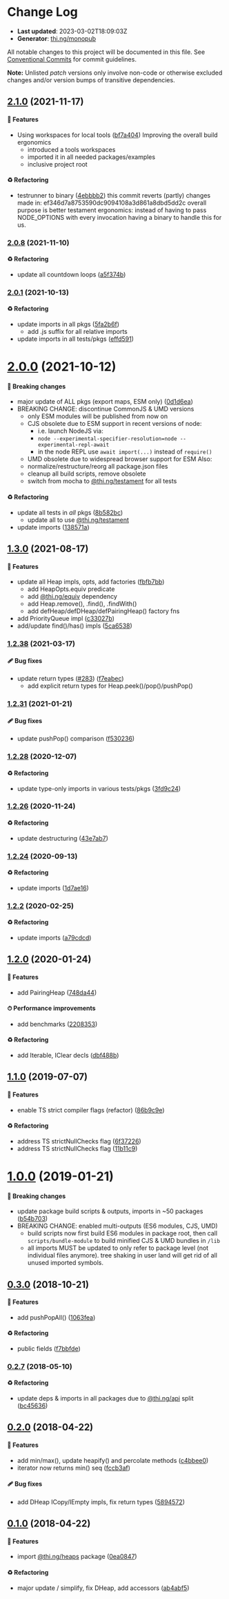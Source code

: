 # Change Log

- **Last updated**: 2023-03-02T18:09:03Z
- **Generator**: [thi.ng/monopub](https://thi.ng/monopub)

All notable changes to this project will be documented in this file.
See [Conventional Commits](https://conventionalcommits.org/) for commit guidelines.

**Note:** Unlisted _patch_ versions only involve non-code or otherwise excluded changes
and/or version bumps of transitive dependencies.

## [2.1.0](https://github.com/thi-ng/umbrella/tree/@thi.ng/heaps@2.1.0) (2021-11-17)

#### 🚀 Features

- Using workspaces for local tools ([bf7a404](https://github.com/thi-ng/umbrella/commit/bf7a404))
  Improving the overall build ergonomics
  - introduced a tools workspaces
  - imported it in all needed packages/examples
  - inclusive project root

#### ♻️ Refactoring

- testrunner to binary ([4ebbbb2](https://github.com/thi-ng/umbrella/commit/4ebbbb2))
  this commit reverts (partly) changes made in:
  ef346d7a8753590dc9094108a3d861a8dbd5dd2c
  overall purpose is better testament ergonomics:
  instead of having to pass NODE_OPTIONS with every invocation
  having a binary to handle this for us.

### [2.0.8](https://github.com/thi-ng/umbrella/tree/@thi.ng/heaps@2.0.8) (2021-11-10)

#### ♻️ Refactoring

- update all countdown loops ([a5f374b](https://github.com/thi-ng/umbrella/commit/a5f374b))

### [2.0.1](https://github.com/thi-ng/umbrella/tree/@thi.ng/heaps@2.0.1) (2021-10-13)

#### ♻️ Refactoring

- update imports in all pkgs ([5fa2b6f](https://github.com/thi-ng/umbrella/commit/5fa2b6f))
  - add .js suffix for all relative imports
- update imports in all tests/pkgs ([effd591](https://github.com/thi-ng/umbrella/commit/effd591))

# [2.0.0](https://github.com/thi-ng/umbrella/tree/@thi.ng/heaps@2.0.0) (2021-10-12)

#### 🛑 Breaking changes

- major update of ALL pkgs (export maps, ESM only) ([0d1d6ea](https://github.com/thi-ng/umbrella/commit/0d1d6ea))
- BREAKING CHANGE: discontinue CommonJS & UMD versions
  - only ESM modules will be published from now on
  - CJS obsolete due to ESM support in recent versions of node:
    - i.e. launch NodeJS via:
    - `node --experimental-specifier-resolution=node --experimental-repl-await`
    - in the node REPL use `await import(...)` instead of `require()`
  - UMD obsolete due to widespread browser support for ESM
  Also:
  - normalize/restructure/reorg all package.json files
  - cleanup all build scripts, remove obsolete
  - switch from mocha to [@thi.ng/testament](https://github.com/thi-ng/umbrella/tree/main/packages/testament) for all tests

#### ♻️ Refactoring

- update all tests in _all_ pkgs ([8b582bc](https://github.com/thi-ng/umbrella/commit/8b582bc))
  - update all to use [@thi.ng/testament](https://github.com/thi-ng/umbrella/tree/main/packages/testament)
- update imports ([138571a](https://github.com/thi-ng/umbrella/commit/138571a))

## [1.3.0](https://github.com/thi-ng/umbrella/tree/@thi.ng/heaps@1.3.0) (2021-08-17)

#### 🚀 Features

- update all Heap impls, opts, add factories ([fbfb7bb](https://github.com/thi-ng/umbrella/commit/fbfb7bb))
  - add HeapOpts.equiv predicate
  - add [@thi.ng/equiv](https://github.com/thi-ng/umbrella/tree/main/packages/equiv) dependency
  - add Heap.remove(), .find(), .findWith()
  - add defHeap/defDHeap/defPairingHeap() factory fns
- add PriorityQueue impl ([c33027b](https://github.com/thi-ng/umbrella/commit/c33027b))
- add/update find()/has() impls ([5ca6538](https://github.com/thi-ng/umbrella/commit/5ca6538))

### [1.2.38](https://github.com/thi-ng/umbrella/tree/@thi.ng/heaps@1.2.38) (2021-03-17)

#### 🩹 Bug fixes

- update return types ([#283](https://github.com/thi-ng/umbrella/issues/283)) ([f7eabec](https://github.com/thi-ng/umbrella/commit/f7eabec))
  - add explicit return types for Heap.peek()/pop()/pushPop()

### [1.2.31](https://github.com/thi-ng/umbrella/tree/@thi.ng/heaps@1.2.31) (2021-01-21)

#### 🩹 Bug fixes

- update pushPop() comparison ([f530236](https://github.com/thi-ng/umbrella/commit/f530236))

### [1.2.28](https://github.com/thi-ng/umbrella/tree/@thi.ng/heaps@1.2.28) (2020-12-07)

#### ♻️ Refactoring

- update type-only imports in various tests/pkgs ([3fd9c24](https://github.com/thi-ng/umbrella/commit/3fd9c24))

### [1.2.26](https://github.com/thi-ng/umbrella/tree/@thi.ng/heaps@1.2.26) (2020-11-24)

#### ♻️ Refactoring

- update destructuring ([43e7ab7](https://github.com/thi-ng/umbrella/commit/43e7ab7))

### [1.2.24](https://github.com/thi-ng/umbrella/tree/@thi.ng/heaps@1.2.24) (2020-09-13)

#### ♻️ Refactoring

- update imports ([1d7ae16](https://github.com/thi-ng/umbrella/commit/1d7ae16))

### [1.2.2](https://github.com/thi-ng/umbrella/tree/@thi.ng/heaps@1.2.2) (2020-02-25)

#### ♻️ Refactoring

- update imports ([a79cdcd](https://github.com/thi-ng/umbrella/commit/a79cdcd))

## [1.2.0](https://github.com/thi-ng/umbrella/tree/@thi.ng/heaps@1.2.0) (2020-01-24)

#### 🚀 Features

- add PairingHeap ([748da44](https://github.com/thi-ng/umbrella/commit/748da44))

#### ⏱ Performance improvements

- add benchmarks ([2208353](https://github.com/thi-ng/umbrella/commit/2208353))

#### ♻️ Refactoring

- add Iterable, IClear decls ([dbf488b](https://github.com/thi-ng/umbrella/commit/dbf488b))

## [1.1.0](https://github.com/thi-ng/umbrella/tree/@thi.ng/heaps@1.1.0) (2019-07-07)

#### 🚀 Features

- enable TS strict compiler flags (refactor) ([86b9c9e](https://github.com/thi-ng/umbrella/commit/86b9c9e))

#### ♻️ Refactoring

- address TS strictNullChecks flag ([6f37226](https://github.com/thi-ng/umbrella/commit/6f37226))
- address TS strictNullChecks flag ([11b11c9](https://github.com/thi-ng/umbrella/commit/11b11c9))

# [1.0.0](https://github.com/thi-ng/umbrella/tree/@thi.ng/heaps@1.0.0) (2019-01-21)

#### 🛑 Breaking changes

- update package build scripts & outputs, imports in ~50 packages ([b54b703](https://github.com/thi-ng/umbrella/commit/b54b703))
- BREAKING CHANGE: enabled multi-outputs (ES6 modules, CJS, UMD)
  - build scripts now first build ES6 modules in package root, then call
    `scripts/bundle-module` to build minified CJS & UMD bundles in `/lib`
  - all imports MUST be updated to only refer to package level
    (not individual files anymore). tree shaking in user land will get rid of
    all unused imported symbols.

## [0.3.0](https://github.com/thi-ng/umbrella/tree/@thi.ng/heaps@0.3.0) (2018-10-21)

#### 🚀 Features

- add pushPopAll() ([1063fea](https://github.com/thi-ng/umbrella/commit/1063fea))

#### ♻️ Refactoring

- public fields ([f7bbfde](https://github.com/thi-ng/umbrella/commit/f7bbfde))

### [0.2.7](https://github.com/thi-ng/umbrella/tree/@thi.ng/heaps@0.2.7) (2018-05-10)

#### ♻️ Refactoring

- update deps & imports in all packages due to [@thi.ng/api](https://github.com/thi-ng/umbrella/tree/main/packages/api) split ([bc45636](https://github.com/thi-ng/umbrella/commit/bc45636))

## [0.2.0](https://github.com/thi-ng/umbrella/tree/@thi.ng/heaps@0.2.0) (2018-04-22)

#### 🚀 Features

- add min/max(), update heapify() and percolate methods ([c4bbee0](https://github.com/thi-ng/umbrella/commit/c4bbee0))
- iterator now returns min() seq ([fccb3af](https://github.com/thi-ng/umbrella/commit/fccb3af))

#### 🩹 Bug fixes

- add DHeap ICopy/IEmpty impls, fix return types ([5894572](https://github.com/thi-ng/umbrella/commit/5894572))

## [0.1.0](https://github.com/thi-ng/umbrella/tree/@thi.ng/heaps@0.1.0) (2018-04-22)

#### 🚀 Features

- import [@thi.ng/heaps](https://github.com/thi-ng/umbrella/tree/main/packages/heaps) package ([0ea0847](https://github.com/thi-ng/umbrella/commit/0ea0847))

#### ♻️ Refactoring

- major update / simplify, fix DHeap, add accessors ([ab4abf5](https://github.com/thi-ng/umbrella/commit/ab4abf5))
